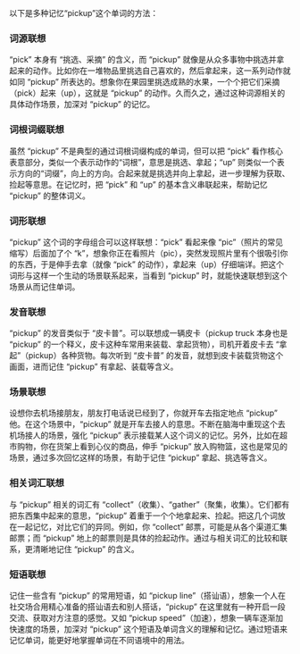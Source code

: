 以下是多种记忆“pickup”这个单词的方法：

### 词源联想
“pick” 本身有 “挑选、采摘” 的含义，而 “pickup” 就像是从众多事物中挑选并拿起来的动作。比如你在一堆物品里挑选自己喜欢的，然后拿起来，这一系列动作就如同 “pickup” 所表达的。想象你在果园里挑选成熟的水果，一个个把它们采摘（pick）起来（up），这就是 “pickup” 的动作。久而久之，通过这种词源相关的具体动作场景，加深对 “pickup” 的记忆。

### 词根词缀联想
虽然 “pickup” 不是典型的通过词根词缀构成的单词，但可以把 “pick” 看作核心表意部分，类似一个表示动作的“词根”，意思是挑选、拿起；“up” 则类似一个表示方向的“词缀”，向上的方向。合起来就是挑选并向上拿起，进一步理解为获取、捡起等意思。在记忆时，把 “pick” 和 “up” 的基本含义串联起来，帮助记忆 “pickup” 的整体词义。

### 词形联想
“pickup” 这个词的字母组合可以这样联想：“pick” 看起来像 “pic”（照片的常见缩写）后面加了个 “k”，想象你正在看照片（pic），突然发现照片里有个很吸引你的东西，于是伸手去拿（就像 “pick” 的动作），拿起来（up）仔细端详。把这个词形与这样一个生动的场景联系起来，当看到 “pickup” 时，就能快速联想到这个场景从而记住单词。

### 发音联想
“pickup” 的发音类似于 “皮卡普”。可以联想成一辆皮卡（pickup truck 本身也是 “pickup” 的一个释义，皮卡这种车常用来装载、拿起货物），司机开着皮卡去 “拿起”（pickup）各种货物。每次听到 “皮卡普” 的发音，就想到皮卡装载货物这个画面，进而记住 “pickup” 有拿起、装载等含义。

### 场景联想
设想你去机场接朋友，朋友打电话说已经到了，你就开车去指定地点 “pickup” 他。在这个场景中，“pickup” 就是开车去接人的意思。不断在脑海中重现这个去机场接人的场景，强化 “pickup” 表示接载某人这个词义的记忆。另外，比如在超市购物，你在货架上看到心仪的商品，伸手 “pickup” 放入购物篮，这也是常见的场景，通过多次回忆这样的场景，有助于记住 “pickup” 拿起、挑选等含义。

### 相关词汇联想
与 “pickup” 相关的词汇有 “collect”（收集）、“gather”（聚集，收集）。它们都有把东西集中起来的意思，“pickup” 着重于一个个地拿起来、捡起。把这几个词放在一起记忆，对比它们的异同。例如，你 “collect” 邮票，可能是从各个渠道汇集邮票；而 “pickup” 地上的邮票则是具体的捡起动作。通过与相关词汇的比较和联系，更清晰地记住 “pickup” 的含义。

### 短语联想
记住一些含有 “pickup” 的常用短语，如 “pickup line”（搭讪语），想象一个人在社交场合用精心准备的搭讪语去和别人搭话，“pickup” 在这里就有一种开启一段交流、获取对方注意的感觉。又如 “pickup speed”（加速），想象一辆车逐渐加快速度的场景，加深对 “pickup” 这个短语及单词含义的理解和记忆。通过短语来记忆单词，能更好地掌握单词在不同语境中的用法。 